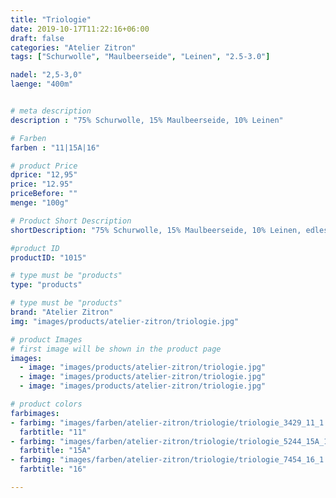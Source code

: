 ```yaml
---
title: "Triologie"
date: 2019-10-17T11:22:16+06:00
draft: false
categories: "Atelier Zitron"
tags: ["Schurwolle", "Maulbeerseide", "Leinen", "2.5-3.0"]

nadel: "2,5-3,0" 
laenge: "400m"	


# meta description
description : "75% Schurwolle, 15% Maulbeerseide, 10% Leinen"

# Farben
farben : "11|15A|16"

# product Price
dprice: "12,95"
price: "12.95"
priceBefore: ""
menge: "100g"

# Product Short Description
shortDescription: "75% Schurwolle, 15% Maulbeerseide, 10% Leinen, edles Sockengarn, handgefärbt"

#product ID
productID: "1015"

# type must be "products"
type: "products"

# type must be "products"
brand: "Atelier Zitron"
img: "images/products/atelier-zitron/triologie.jpg"   

# product Images
# first image will be shown in the product page
images:
  - image: "images/products/atelier-zitron/triologie.jpg"
  - image: "images/products/atelier-zitron/triologie.jpg"
  - image: "images/products/atelier-zitron/triologie.jpg"

# product colors
farbimages:
- farbimg: "images/farben/atelier-zitron/triologie/triologie_3429_11_1.jpg"	
  farbtitle: "11"
- farbimg: "images/farben/atelier-zitron/triologie/triologie_5244_15A_1.jpg"	
  farbtitle: "15A"
- farbimg: "images/farben/atelier-zitron/triologie/triologie_7454_16_1.jpg"	
  farbtitle: "16"

---
```



